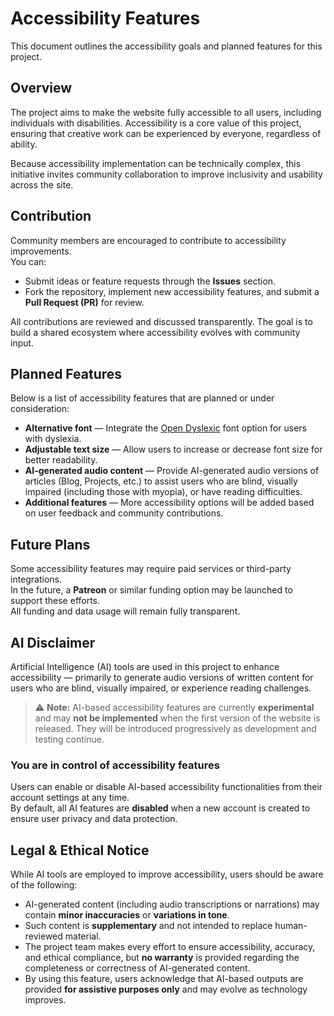 # Accessibility Features

This document outlines the accessibility goals and planned features for this project.

## Overview

The project aims to make the website fully accessible to all users, including individuals with disabilities. Accessibility is a core value of this project, ensuring that creative work can be experienced by everyone, regardless of ability.

Because accessibility implementation can be technically complex, this initiative invites community collaboration to improve inclusivity and usability across the site.

## Contribution

Community members are encouraged to contribute to accessibility improvements.  
You can:
- Submit ideas or feature requests through the **Issues** section.
- Fork the repository, implement new accessibility features, and submit a **Pull Request (PR)** for review.

All contributions are reviewed and discussed transparently. The goal is to build a shared ecosystem where accessibility evolves with community input.

## Planned Features

Below is a list of accessibility features that are planned or under consideration:

- **Alternative font** — Integrate the [Open Dyslexic](https://opendyslexic.org/) font option for users with dyslexia.
- **Adjustable text size** — Allow users to increase or decrease font size for better readability.
- **AI-generated audio content** — Provide AI-generated audio versions of articles (Blog, Projects, etc.) to assist users who are blind, visually impaired (including those with myopia), or have reading difficulties.
- **Additional features** — More accessibility options will be added based on user feedback and community contributions.

## Future Plans

Some accessibility features may require paid services or third-party integrations.  
In the future, a **Patreon** or similar funding option may be launched to support these efforts.  
All funding and data usage will remain fully transparent.

## AI Disclaimer

Artificial Intelligence (AI) tools are used in this project to enhance accessibility — primarily to generate audio versions of written content for users who are blind, visually impaired, or experience reading challenges.

> ⚠️ **Note:** AI-based accessibility features are currently **experimental** and may **not be implemented** when the first version of the website is released. They will be introduced progressively as development and testing continue.

### You are in control of accessibility features
Users can enable or disable AI-based accessibility functionalities from their account settings at any time.  
By default, all AI features are **disabled** when a new account is created to ensure user privacy and data protection.

## Legal & Ethical Notice

While AI tools are employed to improve accessibility, users should be aware of the following:

- AI-generated content (including audio transcriptions or narrations) may contain **minor inaccuracies** or **variations in tone**.
- Such content is **supplementary** and not intended to replace human-reviewed material.
- The project team makes every effort to ensure accessibility, accuracy, and ethical compliance, but **no warranty** is provided regarding the completeness or correctness of AI-generated content.
- By using this feature, users acknowledge that AI-based outputs are provided **for assistive purposes only** and may evolve as technology improves.
